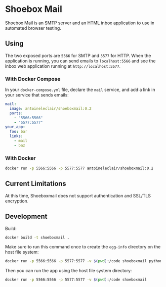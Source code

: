 # Shoebox Mail

Shoebox Mail is an SMTP server and an HTML inbox application to use in automated browser testing.

## Using

The two exposed ports are `5566` for SMTP and `5577` for HTTP. When the application is running, you can send emails to `localhost:5566` and see the inbox web application running at `http://localhost:5577`.

### With Docker Compose

In your `docker-compose.yml` file, declare the `mail` service, and add a link in your service that sends emails:

```yml
mail:
  image: antoineleclair/shoeboxmail:0.2
  ports:
    - "5566:5566"
    - "5577:5577"
your_app:
  foo: bar
  links:
    - mail
    - baz
```

### With Docker

```bash
docker run -p 5566:5566 -p 5577:5577 antoineleclair/shoeboxmail:0.2
```

## Current Limitations

At this time, Shoeboxmail does not support authentication and SSL/TLS encryption.

## Development

Build:

```bash
docker build -t shoeboxmail .
```

Make sure to run this command once to create the `egg-info` directory on the host file system:

```bash
docker run -p 5566:5566 -p 5577:5577 -v $(pwd):/code shoeboxmail python setup.py develop
```

Then you can run the app using the host file system directory:

```bash
docker run -p 5566:5566 -p 5577:5577 -v $(pwd):/code shoeboxmail
```

